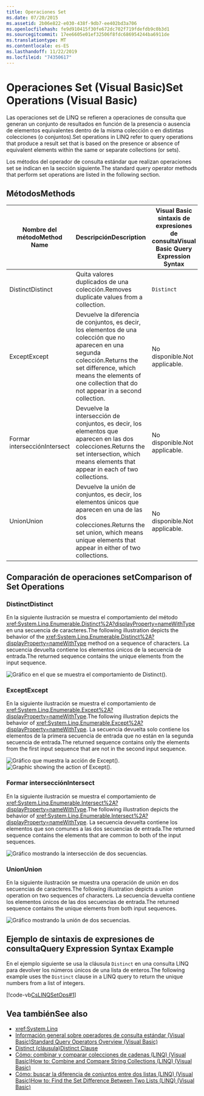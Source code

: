 ```yaml
---
title: Operaciones Set
ms.date: 07/20/2015
ms.assetid: 2b06e822-e030-438f-9db7-ee402bd3a706
ms.openlocfilehash: fe9d910415f30fe672dc702f719fdefdb9c0b3d1
ms.sourcegitcommit: 17ee6605e01ef32506f8fdc686954244ba6911de
ms.translationtype: MT
ms.contentlocale: es-ES
ms.lasthandoff: 11/22/2019
ms.locfileid: "74350617"
---
```

# <a name="set-operations-visual-basic"></a><span data-ttu-id="2b9c8-102">Operaciones Set (Visual Basic)</span><span class="sxs-lookup"><span data-stu-id="2b9c8-102">Set Operations (Visual Basic)</span></span>

<span data-ttu-id="2b9c8-103">Las operaciones set de LINQ se refieren a operaciones de consulta que generan un conjunto de resultados en función de la presencia o ausencia de elementos equivalentes dentro de la misma colección o en distintas colecciones (o conjuntos).</span><span class="sxs-lookup"><span data-stu-id="2b9c8-103">Set operations in LINQ refer to query operations that produce a result set that is based on the presence or absence of equivalent elements within the same or separate collections (or sets).</span></span>

<span data-ttu-id="2b9c8-104">Los métodos del operador de consulta estándar que realizan operaciones set se indican en la sección siguiente.</span><span class="sxs-lookup"><span data-stu-id="2b9c8-104">The standard query operator methods that perform set operations are listed in the following section.</span></span>

## <a name="methods"></a><span data-ttu-id="2b9c8-105">Métodos</span><span class="sxs-lookup"><span data-stu-id="2b9c8-105">Methods</span></span>

|<span data-ttu-id="2b9c8-106">Nombre del método</span><span class="sxs-lookup"><span data-stu-id="2b9c8-106">Method Name</span></span>|<span data-ttu-id="2b9c8-107">Descripción</span><span class="sxs-lookup"><span data-stu-id="2b9c8-107">Description</span></span>|<span data-ttu-id="2b9c8-108">Visual Basic sintaxis de expresiones de consulta</span><span class="sxs-lookup"><span data-stu-id="2b9c8-108">Visual Basic Query Expression Syntax</span></span>|<span data-ttu-id="2b9c8-109">Más información</span><span class="sxs-lookup"><span data-stu-id="2b9c8-109">More Information</span></span>|
|-----------------|-----------------|------------------------------------------|----------------------|
|<span data-ttu-id="2b9c8-110">Distinct</span><span class="sxs-lookup"><span data-stu-id="2b9c8-110">Distinct</span></span>|<span data-ttu-id="2b9c8-111">Quita valores duplicados de una colección.</span><span class="sxs-lookup"><span data-stu-id="2b9c8-111">Removes duplicate values from a collection.</span></span>|`Distinct`|<xref:System.Linq.Enumerable.Distinct%2A?displayProperty=nameWithType><br /><br /> <xref:System.Linq.Queryable.Distinct%2A?displayProperty=nameWithType>|
|<span data-ttu-id="2b9c8-112">Except</span><span class="sxs-lookup"><span data-stu-id="2b9c8-112">Except</span></span>|<span data-ttu-id="2b9c8-113">Devuelve la diferencia de conjuntos, es decir, los elementos de una colección que no aparecen en una segunda colección.</span><span class="sxs-lookup"><span data-stu-id="2b9c8-113">Returns the set difference, which means the elements of one collection that do not appear in a second collection.</span></span>|<span data-ttu-id="2b9c8-114">No disponible.</span><span class="sxs-lookup"><span data-stu-id="2b9c8-114">Not applicable.</span></span>|<xref:System.Linq.Enumerable.Except%2A?displayProperty=nameWithType><br /><br /> <xref:System.Linq.Queryable.Except%2A?displayProperty=nameWithType>|
|<span data-ttu-id="2b9c8-115">Formar intersección</span><span class="sxs-lookup"><span data-stu-id="2b9c8-115">Intersect</span></span>|<span data-ttu-id="2b9c8-116">Devuelve la intersección de conjuntos, es decir, los elementos que aparecen en las dos colecciones.</span><span class="sxs-lookup"><span data-stu-id="2b9c8-116">Returns the set intersection, which means elements that appear in each of two collections.</span></span>|<span data-ttu-id="2b9c8-117">No disponible.</span><span class="sxs-lookup"><span data-stu-id="2b9c8-117">Not applicable.</span></span>|<xref:System.Linq.Enumerable.Intersect%2A?displayProperty=nameWithType><br /><br /> <xref:System.Linq.Queryable.Intersect%2A?displayProperty=nameWithType>|
|<span data-ttu-id="2b9c8-118">Union</span><span class="sxs-lookup"><span data-stu-id="2b9c8-118">Union</span></span>|<span data-ttu-id="2b9c8-119">Devuelve la unión de conjuntos, es decir, los elementos únicos que aparecen en una de las dos colecciones.</span><span class="sxs-lookup"><span data-stu-id="2b9c8-119">Returns the set union, which means unique elements that appear in either of two collections.</span></span>|<span data-ttu-id="2b9c8-120">No disponible.</span><span class="sxs-lookup"><span data-stu-id="2b9c8-120">Not applicable.</span></span>|<xref:System.Linq.Enumerable.Union%2A?displayProperty=nameWithType><br /><br /> <xref:System.Linq.Queryable.Union%2A?displayProperty=nameWithType>|

## <a name="comparison-of-set-operations"></a><span data-ttu-id="2b9c8-121">Comparación de operaciones set</span><span class="sxs-lookup"><span data-stu-id="2b9c8-121">Comparison of Set Operations</span></span>

### <a name="distinct"></a><span data-ttu-id="2b9c8-122">Distinct</span><span class="sxs-lookup"><span data-stu-id="2b9c8-122">Distinct</span></span>

<span data-ttu-id="2b9c8-123">En la siguiente ilustración se muestra el comportamiento del método <xref:System.Linq.Enumerable.Distinct%2A?displayProperty=nameWithType> en una secuencia de caracteres.</span><span class="sxs-lookup"><span data-stu-id="2b9c8-123">The following illustration depicts the behavior of the <xref:System.Linq.Enumerable.Distinct%2A?displayProperty=nameWithType> method on a sequence of characters.</span></span> <span data-ttu-id="2b9c8-124">La secuencia devuelta contiene los elementos únicos de la secuencia de entrada.</span><span class="sxs-lookup"><span data-stu-id="2b9c8-124">The returned sequence contains the unique elements from the input sequence.</span></span>

![Gráfico en el que se muestra el comportamiento de Distinct&#40;&#41;.](./media/set-operations/distinct-method-behavior.png)

### <a name="except"></a><span data-ttu-id="2b9c8-126">Except</span><span class="sxs-lookup"><span data-stu-id="2b9c8-126">Except</span></span>

<span data-ttu-id="2b9c8-127">En la siguiente ilustración se muestra el comportamiento de <xref:System.Linq.Enumerable.Except%2A?displayProperty=nameWithType>.</span><span class="sxs-lookup"><span data-stu-id="2b9c8-127">The following illustration depicts the behavior of <xref:System.Linq.Enumerable.Except%2A?displayProperty=nameWithType>.</span></span> <span data-ttu-id="2b9c8-128">La secuencia devuelta solo contiene los elementos de la primera secuencia de entrada que no están en la segunda secuencia de entrada.</span><span class="sxs-lookup"><span data-stu-id="2b9c8-128">The returned sequence contains only the elements from the first input sequence that are not in the second input sequence.</span></span>

<span data-ttu-id="2b9c8-129">![Gráfico que muestra la acción de Except&#40;&#41;.](./media/set-operations/except-behavior-graphic.png "Muestra el comportamiento de Except.")</span><span class="sxs-lookup"><span data-stu-id="2b9c8-129">![Graphic showing the action of Except&#40;&#41;.](./media/set-operations/except-behavior-graphic.png "Shows the behavior of Except.")</span></span>

### <a name="intersect"></a><span data-ttu-id="2b9c8-130">Formar intersección</span><span class="sxs-lookup"><span data-stu-id="2b9c8-130">Intersect</span></span>

<span data-ttu-id="2b9c8-131">En la siguiente ilustración se muestra el comportamiento de <xref:System.Linq.Enumerable.Intersect%2A?displayProperty=nameWithType>.</span><span class="sxs-lookup"><span data-stu-id="2b9c8-131">The following illustration depicts the behavior of <xref:System.Linq.Enumerable.Intersect%2A?displayProperty=nameWithType>.</span></span> <span data-ttu-id="2b9c8-132">La secuencia devuelta contiene los elementos que son comunes a las dos secuencias de entrada.</span><span class="sxs-lookup"><span data-stu-id="2b9c8-132">The returned sequence contains the elements that are common to both of the input sequences.</span></span>

![Gráfico mostrando la intersección de dos secuencias.](./media/set-operations/intersection-two-sequences.png)

### <a name="union"></a><span data-ttu-id="2b9c8-134">Union</span><span class="sxs-lookup"><span data-stu-id="2b9c8-134">Union</span></span>

<span data-ttu-id="2b9c8-135">En la siguiente ilustración se muestra una operación de unión en dos secuencias de caracteres.</span><span class="sxs-lookup"><span data-stu-id="2b9c8-135">The following illustration depicts a union operation on two sequences of characters.</span></span> <span data-ttu-id="2b9c8-136">La secuencia devuelta contiene los elementos únicos de las dos secuencias de entrada.</span><span class="sxs-lookup"><span data-stu-id="2b9c8-136">The returned sequence contains the unique elements from both input sequences.</span></span>

![Gráfico mostrando la unión de dos secuencias.](./media/set-operations/union-operation-two-sequences.png)

## <a name="query-expression-syntax-example"></a><span data-ttu-id="2b9c8-138">Ejemplo de sintaxis de expresiones de consulta</span><span class="sxs-lookup"><span data-stu-id="2b9c8-138">Query Expression Syntax Example</span></span>

<span data-ttu-id="2b9c8-139">En el ejemplo siguiente se usa la cláusula `Distinct` en una consulta LINQ para devolver los números únicos de una lista de enteros.</span><span class="sxs-lookup"><span data-stu-id="2b9c8-139">The following example uses the `Distinct` clause in a LINQ query to return the unique numbers from a list of integers.</span></span>

[!code-vb[CsLINQSetOps#1](~/samples/snippets/visualbasic/VS_Snippets_VBCSharp/CsLINQSetOps/VB/setops.vb#1)]

## <a name="see-also"></a><span data-ttu-id="2b9c8-140">Vea también</span><span class="sxs-lookup"><span data-stu-id="2b9c8-140">See also</span></span>

- <xref:System.Linq>
- [<span data-ttu-id="2b9c8-141">Información general sobre operadores de consulta estándar (Visual Basic)</span><span class="sxs-lookup"><span data-stu-id="2b9c8-141">Standard Query Operators Overview (Visual Basic)</span></span>](../../../../visual-basic/programming-guide/concepts/linq/standard-query-operators-overview.md)
- [<span data-ttu-id="2b9c8-142">Distinct (cláusula)</span><span class="sxs-lookup"><span data-stu-id="2b9c8-142">Distinct Clause</span></span>](../../../../visual-basic/language-reference/queries/distinct-clause.md)
- [<span data-ttu-id="2b9c8-143">Cómo: combinar y comparar colecciones de cadenas (LINQ) (Visual Basic)</span><span class="sxs-lookup"><span data-stu-id="2b9c8-143">How to: Combine and Compare String Collections (LINQ) (Visual Basic)</span></span>](../../../../visual-basic/programming-guide/concepts/linq/how-to-combine-and-compare-string-collections-linq.md)
- [<span data-ttu-id="2b9c8-144">Cómo: buscar la diferencia de conjuntos entre dos listas (LINQ) (Visual Basic)</span><span class="sxs-lookup"><span data-stu-id="2b9c8-144">How to: Find the Set Difference Between Two Lists (LINQ) (Visual Basic)</span></span>](../../../../visual-basic/programming-guide/concepts/linq/how-to-find-the-set-difference-between-two-lists-linq.md)
